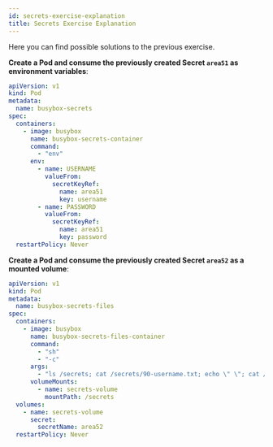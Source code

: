 ```yaml
---
id: secrets-exercise-explanation
title: Secrets Exercise Explanation
---
```


Here you can find possible solutions to the previous exercise.

**Create a Pod and consume the previously created Secret `area51` as environment variables**:

```yaml
apiVersion: v1
kind: Pod
metadata:
  name: busybox-secrets
spec:
  containers:
    - image: busybox 
      name: busybox-secrets-container
      command:
        - "env"        
      env:
        - name: USERNAME
          valueFrom:
            secretKeyRef:
              name: area51
              key: username
        - name: PASSWORD
          valueFrom:
            secretKeyRef:
              name: area51
              key: password
  restartPolicy: Never
```

**Create a Pod and consume the previously created Secret `area52` as a mounted volume**:

```yaml
apiVersion: v1
kind: Pod
metadata:
  name: busybox-secrets-files
spec:
  containers:
    - image: busybox 
      name: busybox-secrets-files-container
      command:
        - "sh"
        - "-c"        
      args:   
        - "ls /secrets; cat /secrets/90-username.txt; echo \" \"; cat /secrets/AA-password.txt"             
      volumeMounts:
        - name: secrets-volume
          mountPath: /secrets
  volumes:
    - name: secrets-volume
      secret:
        secretName: area52
  restartPolicy: Never
```